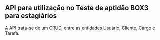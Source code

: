 ## API para utilização no Teste de aptidão BOX3 para estagiários

A API trata-se de um CRUD, entre as entidades Usuário, Cliente, Cargo e Tarefa.

